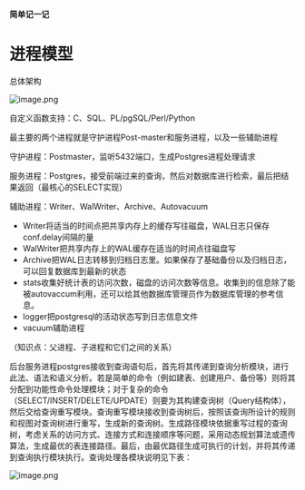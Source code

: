 **简单记一记**

# 进程模型

总体架构

![image.png](https://p9-juejin.byteimg.com/tos-cn-i-k3u1fbpfcp/1d7d8dea8cf447a0b5677c5745379ad9~tplv-k3u1fbpfcp-zoom-in-crop-mark:4536:0:0:0.awebp?)

自定义函数支持：C、SQL、PL/pgSQL/Perl/Python

最主要的两个进程就是守护进程Post-master和服务进程，以及一些辅助进程

守护进程：Postmaster，监听5432端口，生成Postgres进程处理请求

服务进程：Postgres，接受前端过来的查询，然后对数据库进行检索，最后把结果返回（最核心的SELECT实现）

辅助进程：Writer、WalWriter、Archive、Autovacuum

* Writer将适当的时间点把共享内存上的缓存写往磁盘，WAL日志只保存conf.delay间隔的量
* WalWriter把共享内存上的WAL缓存在适当的时间点往磁盘写
* Archive把WAL日志转移到归档日志里。如果保存了基础备份以及归档日志，可以回复数据库到最新的状态
* stats收集好统计表的访问次数，磁盘的访问次数等信息。收集到的信息除了能被autovaccum利用，还可以给其他数据库管理员作为数据库管理的参考信息。
* logger把postgresql的活动状态写到日志信息文件
* vacuum辅助进程

（知识点：父进程、子进程和它们之间的关系）

后台服务进程postgres接收到查询语句后，首先将其传递到查询分析模块，进行此法、语法和语义分析。若是简单的命令（例如建表、创建用户、备份等）则将其分配到功能性命令处理模块；对于复杂的命令（SELECT/INSERT/DELETE/UPDATE）则要为其构建查询树（Query结构体），然后交给查询重写模块。查询重写模块接收到查询树后，按照该查询所设计的规则和视图对查询树进行重写，生成新的查询树。生成路径模块依据重写过程的查询树，考虑关系的访问方式、连接方式和连接顺序等问题，采用动态规划算法或遗传算法，生成最优的表连接路径。最后，由最优路径生成可执行的计划，并将其传递到查询执行模块执行。查询处理各模块说明见下表： 

![image.png](https://p9-juejin.byteimg.com/tos-cn-i-k3u1fbpfcp/7f8a7a04caac49f2b8066bc193651d63~tplv-k3u1fbpfcp-zoom-in-crop-mark:4536:0:0:0.awebp?)

